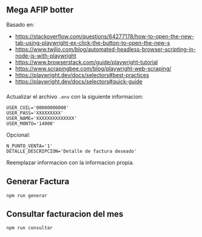 ## Mega AFIP botter

Basado en:

* https://stackoverflow.com/questions/64277178/how-to-open-the-new-tab-using-playwright-ex-click-the-button-to-open-the-new-s
* https://www.twilio.com/blog/automated-headless-browser-scripting-in-node-js-with-playwright
* https://www.browserstack.com/guide/playwright-tutorial
* https://www.scrapingbee.com/blog/playwright-web-scraping/
* https://playwright.dev/docs/selectors#best-practices
* https://playwright.dev/docs/selectors#quick-guide

###

Actualizar el archivo `.env` con la siguiente informacion:

```
USER_CUIL='00000000000'
USER_PASS='XXXXXXXXX'
USER_NAME='XXXXXXXXXXXXXX'
USER_MONTO='14000'
```

Opcional:
```
N_PUNTO_VENTA='1'
DETALLE_DESCRIPCION='Detalle de factura deseado'
```

Reemplazar informacion con la informacion propia.

## Generar Factura

```
npm run generar
```

## Consultar facturacion del mes

```
npm run consultar
```
